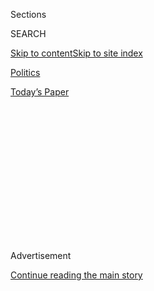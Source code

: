 <div id="app">

<div>

<div>

<div>

<div class="NYTAppHideMasthead css-1q2w90k e1suatyy0">

<div class="section css-ui9rw0 e1suatyy2">

<div class="css-eph4ug er09x8g0">

<div class="css-6n7j50">

</div>

<span class="css-1dv1kvn">Sections</span>

<div class="css-10488qs">

<span class="css-1dv1kvn">SEARCH</span>

</div>

[Skip to content](#site-content)[Skip to site
index](#site-index)

</div>

<div id="masthead-section-label" class="css-1wr3we4 eaxe0e00">

[Politics](https://www.nytimes3xbfgragh.onion/section/politics)

</div>

<div class="css-10698na e1huz5gh0">

</div>

</div>

<div id="masthead-bar-one" class="section hasLinks css-15hmgas e1csuq9d3">

<div class="css-uqyvli e1csuq9d0">

</div>

<div class="css-1uqjmks e1csuq9d1">

</div>

<div class="css-9e9ivx">

[](https://myaccount.nytimes3xbfgragh.onion/auth/login?response_type=cookie&client_id=vi)

</div>

<div class="css-1bvtpon e1csuq9d2">

[Today’s
Paper](https://www.nytimes3xbfgragh.onion/section/todayspaper)

</div>

</div>

</div>

</div>

<div data-aria-hidden="false">

<div id="site-content" data-role="main">

<div>

<div class="css-1aor85t" style="opacity:0.000000001;z-index:-1;visibility:hidden">

<div class="css-1hqnpie">

<div class="css-epjblv">

<span class="css-17xtcya">[Politics](/section/politics)</span><span class="css-x15j1o">|</span><span class="css-fwqvlz">Trump
Lawyer ‘Vehemently’ Denies Russian
Collusion</span>

</div>

<div class="css-k008qs">

<div class="css-1iwv8en">

<span class="css-18z7m18"></span>

<div>

</div>

</div>

<span class="css-1n6z4y">https://nyti.ms/2x6tNiX</span>

<div class="css-1705lsu">

<div class="css-4xjgmj">

<div class="css-4skfbu" data-role="toolbar" data-aria-label="Social Media Share buttons, Save button, and Comments Panel with current comment count" data-testid="share-tools">

  - 
  - 
  - 
  - 
    
    <div class="css-6n7j50">
    
    </div>

  - 

</div>

</div>

</div>

</div>

</div>

</div>

<div id="NYT_TOP_BANNER_REGION" class="css-13pd83m">

</div>

<div id="top-wrapper" class="css-1sy8kpn">

<div id="top-slug" class="css-l9onyx">

Advertisement

</div>

[Continue reading the main
story](#after-top)

<div class="ad top-wrapper" style="text-align:center;height:100%;display:block;min-height:250px">

<div id="top" class="place-ad" data-position="top" data-size-key="top">

</div>

</div>

<div id="after-top">

</div>

</div>

<div id="sponsor-wrapper" class="css-1hyfx7x">

<div id="sponsor-slug" class="css-19vbshk">

Supported by

</div>

[Continue reading the main
story](#after-sponsor)

<div id="sponsor" class="ad sponsor-wrapper" style="text-align:center;height:100%;display:block">

</div>

<div id="after-sponsor">

</div>

</div>

<div class="css-1vkm6nb ehdk2mb0">

# Trump Lawyer ‘Vehemently’ Denies Russian Collusion

</div>

<div class="css-79elbk" data-testid="photoviewer-wrapper">

<div class="css-z3e15g" data-testid="photoviewer-wrapper-hidden">

</div>

<div class="css-1a48zt4 ehw59r15" data-testid="photoviewer-children">

![<span class="css-16f3y1r e13ogyst0" data-aria-hidden="true">Michael D.
Cohen, a longtime lawyer for President Trump, rebutted a salacious
dossier alleging that he has deep ties to Russian
officials.</span><span class="css-cnj6d5 e1z0qqy90" itemprop="copyrightHolder"><span class="css-1ly73wi e1tej78p0">Credit...</span><span><span>Sam
Hodgson for The New York
Times</span></span></span>](https://static01.graylady3jvrrxbe.onion/images/2017/08/31/us/31DC-COHEN/31DC-COHEN-articleInline.jpg?quality=75&auto=webp&disable=upscale)

</div>

</div>

<div class="css-xt80pu e12qa4dv0">

<div class="css-18e8msd">

<div class="css-vp77d3 epjyd6m0">

<div class="css-1baulvz">

By [<span class="css-1baulvz" itemprop="name">Maggie
Haberman</span>](http://www.nytimes3xbfgragh.onion/by/maggie-haberman)
and [<span class="css-1baulvz last-byline" itemprop="name">Matt
Apuzzo</span>](http://www.nytimes3xbfgragh.onion/by/matt-apuzzo)

</div>

</div>

  - Aug. 30,
    2017

  - 
    
    <div class="css-4xjgmj">
    
    <div class="css-d8bdto" data-role="toolbar" data-aria-label="Social Media Share buttons, Save button, and Comments Panel with current comment count" data-testid="share-tools">
    
      - 
      - 
      - 
      - 
        
        <div class="css-6n7j50">
        
        </div>
    
      - 
    
    </div>
    
    </div>

</div>

</div>

<div class="section meteredContent css-1r7ky0e" name="articleBody" itemprop="articleBody">

<div class="css-1fanzo5 StoryBodyCompanionColumn">

<div class="css-53u6y8">

WASHINGTON — President Trump’s longtime lawyer, Michael D. Cohen, has
given Congress a point-by-point rebuttal of a dossier alleging that he
has deep ties to Russian officials — an effort to clear his name as the
Justice Department and congressional committees investigate Russia’s
attempts to disrupt last year’s election.

Mr. Cohen encouraged lawmakers to investigate those who paid for the
salacious 35-page dossier, which surfaced online early this year and
alleges that President Trump and his campaign conspired with Russia in
the November election. The dossier, compiled by a retired British spy,
portrays Mr. Cohen as a central figure in the conspiracy.

In an eight-page letter to the House Intelligence Committee, a lawyer
for Mr. Cohen offered a full-throated rejection of any suggestion that
Mr. Cohen was involved in an effort to work with Russia to disrupt the
election.

“We have not uncovered a single document that would in any way
corroborate the dossier’s allegations regarding Mr. Cohen, nor do we
believe that any such document exists,” wrote the lawyer, Stephen M.
Ryan.

</div>

</div>

<div class="css-1fanzo5 StoryBodyCompanionColumn">

<div class="css-53u6y8">

“Mr. Cohen vehemently denies the claims made in the dossier about him,
which are false and remain wholly unsubstantiated.”

The letter, which was obtained by The New York Times, follows a similar
denial by the president’s son-in-law, Jared Kushner, who spoke to
congressional investigators in July.

Mr. Cohen produced records to Congress this week, including a series of
emails he had received in 2015 from Felix Sater, a real estate broker
with ties to the Kremlin. In the emails, Mr. Sater predicted that a
Trump Tower being planned for Moscow could be built with the help of the
Russian government, and that the project would help Mr. Trump win the
presidency.

The pitch began in the latter half of 2015, when Mr. Trump was already
running for president. The emails show that even then, some around him
believed that close ties to Russia were politically advantageous. But
the project failed to get funding or permits and was dropped shortly
before the Republican primaries. Mr. Cohen said that Mr. Sater, who
worked on and off for the Trump Organization over many years, was given
to boastful language and overstated his influence.

Mr. Cohen’s name appears throughout the dossier compiled by the retired
British spy, Christopher Steele, who has deep expertise in Russia. The
dossier is a compendium of unsubstantiated allegations of questionable
real estate deals, secret coordination with Russian operatives who
hacked Democratic targets during the election, and evenings Mr. Trump
spent with prostitutes.

</div>

</div>

<div class="css-1fanzo5 StoryBodyCompanionColumn">

<div class="css-53u6y8">

In the letter to Congress, Mr. Cohen denied the document’s claims,
including one allegation that he had secret meetings in Prague with a
Russian official last summer.

The letter says that Mr. Cohen has never been to Prague and that his
passport shows no visits to the country. Mr. Cohen also denied being
part of an effort to cover up what the dossier called Mr. Trump’s
relationship with Russia.

“Mr. Cohen is not aware of any impropriety related to Mr. Trump’s
‘relationship’ with Russia, nor is he aware of Mr. Trump having an
improper political relationship with officials of the Russian
Federation,” letter said.

Fusion GPS, the Washington research firm that commissioned Mr. Steele to
produce the dossier, declined to comment about Mr. Cohen’s letter.

Mr. Steele’s investigation was paid for by political operatives — first
by Republicans and then by Democrats. But the document also piqued the
interest of the F.B.I., which was investigating Russian meddling and
possible ties to the Trump campaign.

“The committee should discern and publicly disclose the entity or
entities that paid for the 35-page dossier,” Mr. Cohen’s letter to the
House Intelligence Committee said.

American intelligence officials briefed Mr. Trump on the dossier in
January, and it surfaced online soon afterward.

</div>

</div>

<div class="css-1fanzo5 StoryBodyCompanionColumn">

<div class="css-53u6y8">

No evidence has surfaced so far that Trump aides or campaign advisers
were involved in Russian efforts to disrupt the 2016 election, but flat
denials about contacts with Russia have caused political headaches for
Mr. Trump. The president originally denied that his campaign had any
contacts with Russian officials, only to see journalists and
investigators uncover one meeting after the next.

As he pushed for the proposed Moscow project, Mr. Cohen sent an email to
a spokesman for the Russian president, Vladimir V. Putin. But Mr. Cohen
sent the message to a general email inbox, not directly to the
spokesman, Dmitri S. Peskov.

Mr. Peskov on Wednesday confirmed to reporters that the Kremlin had
received the email, but he said he did not respond to it, and that his
office did not get involved in such matters.

</div>

</div>

</div>

<div>

</div>

<div>

</div>

<div>

</div>

<div>

<div id="bottom-wrapper" class="css-1ede5it">

<div id="bottom-slug" class="css-l9onyx">

Advertisement

</div>

[Continue reading the main
story](#after-bottom)

<div id="bottom" class="ad bottom-wrapper" style="text-align:center;height:100%;display:block;min-height:90px">

</div>

<div id="after-bottom">

</div>

</div>

</div>

</div>

</div>

## Site Index

<div>

</div>

## Site Information Navigation

  - [© <span>2020</span> <span>The New York Times
    Company</span>](https://help.nytimes3xbfgragh.onion/hc/en-us/articles/115014792127-Copyright-notice)

<!-- end list -->

  - [NYTCo](https://www.nytco.com/)
  - [Contact
    Us](https://help.nytimes3xbfgragh.onion/hc/en-us/articles/115015385887-Contact-Us)
  - [Work with us](https://www.nytco.com/careers/)
  - [Advertise](https://nytmediakit.com/)
  - [T Brand Studio](http://www.tbrandstudio.com/)
  - [Your Ad
    Choices](https://www.nytimes3xbfgragh.onion/privacy/cookie-policy#how-do-i-manage-trackers)
  - [Privacy](https://www.nytimes3xbfgragh.onion/privacy)
  - [Terms of
    Service](https://help.nytimes3xbfgragh.onion/hc/en-us/articles/115014893428-Terms-of-service)
  - [Terms of
    Sale](https://help.nytimes3xbfgragh.onion/hc/en-us/articles/115014893968-Terms-of-sale)
  - [Site
    Map](https://spiderbites.nytimes3xbfgragh.onion)
  - [Help](https://help.nytimes3xbfgragh.onion/hc/en-us)
  - [Subscriptions](https://www.nytimes3xbfgragh.onion/subscription?campaignId=37WXW)

</div>

</div>

</div>

</div>

